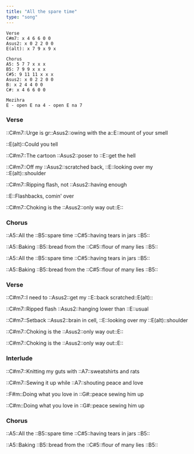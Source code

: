 ```yaml
---
title: "All the spare time"
type: "song"
---
```


```chords
Verse
C#m7: x 4 6 6 0 0
Asus2: x 0 2 2 0 0
E(alt): x 7 9 x 9 x

Chorus
A5: 5 7 7 x x x
B5: 7 9 9 x x x
C#5: 9 11 11 x x x
Asus2: x 0 2 2 0 0
B: x 2 4 4 0 0
C#: x 4 6 6 0 0

Mezihra
E - open E na 4 - open E na 7
```

### Verse

::C#m7::Urge is gr::Asus2::owing with the a::E::mount of your smell

::E(alt)::Could you tell

::C#m7::The cartoon ::Asus2::poser to ::E::get the hell

::C#m7::Off my ::Asus2::scratched back, ::E::looking over my ::E(alt)::shoulder

::C#m7::Ripping flash, not ::Asus2::having enough

::E::Flashbacks, comin' over

::C#m7::Choking is the ::Asus2::only way out::E::

### Chorus

::A5::All the ::B5::spare time ::C#5::having tears in jars ::B5::

::A5::Baking ::B5::bread from the ::C#5::flour of many lies ::B5::

::A5::All the ::B5::spare time ::C#5::having tears in jars ::B5::

::A5::Baking ::B5::bread from the ::C#5::flour of many lies ::B5::

### Verse

::C#m7::I need to ::Asus2::get my ::E::back scratched::E(alt)::

::C#m7::Ripped flash ::Asus2::hanging lower than ::E::usual

::C#m7::Setback ::Asus2::brain in cell, ::E::looking over my ::E(alt)::shoulder

::C#m7::Choking is the ::Asus2::only way out::E::

::C#m7::Choking is the ::Asus2::only way out::E::

### Interlude

::C#m7::Knitting my guts with ::A7::sweatshirts and rats

::C#m7::Sewing it up while ::A7::shouting peace and love

::F#m::Doing what you love in ::G#::peace sewing him up

::C#m::Doing what you love in ::G#::peace sewing him up

### Chorus

::A5::All the ::B5::spare time ::C#5::having tears in jars ::B5::

::A5::Baking ::B5::bread from the ::C#5::flour of many lies ::B5::
